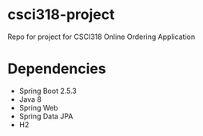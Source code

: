 # csci318-project
Repo for project for CSCI318 Online Ordering Application

# Dependencies
- Spring Boot 2.5.3
- Java 8
- Spring Web
- Spring Data JPA
- H2